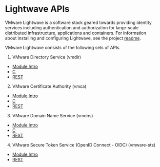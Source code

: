 Lightwave APIs
================

VMware Lightwave is a software stack geared towards providing identity services including authentication and authorization for large-scale distributed infrastructure, applications and containers. For information about installing and configuring Lightwave, see the project [readme](../../README.md).

VMware Lightwave consists of the following sets of APIs.

1.  VMware Directory Service (vmdir)
- [Module Intro](vmdir-intro.md)
- [C](vmdir-c-api.md)
- [REST](http://vmware.github.io/lightwave/docs/vmdir-rest-api.html)

2.  VMware Certificate Authority (vmca)
- [Module Intro](vmca-intro.md)
- [C](vmca-c-api.md)
- [REST](vmca-rest-api.md)

3.  VMware Domain Name Service (vmdns)
- [Module Intro](vmdns-intro.md)
- [C](vmdns-c-api.md)
- [REST](http://vmware.github.io/lightwave/docs/vmdns-rest-api.html)

4.  VMware Secure Token Service (OpenID Connect - OIDC) (vmware-sts)
- [Module Intro](oidc-intro.md)
- [REST](oidc-rest.md)
